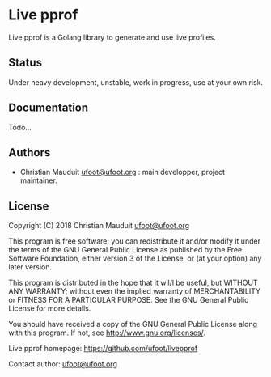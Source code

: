 Live pprof
==========

Live pprof is a Golang library to generate and use live profiles.

Status
------

Under heavy development, unstable, work in progress, use at your own risk.

Documentation
-------------

Todo...

Authors
-------

* Christian Mauduit <ufoot@ufoot.org> : main developper, project
  maintainer.

License
-------

Copyright (C)  2018  Christian Mauduit <ufoot@ufoot.org>

This program is free software; you can redistribute it and/or modify
it under the terms of the GNU General Public License as published by
the Free Software Foundation, either version 3 of the License, or
(at your option) any later version.

This program is distributed in the hope that it wil/l be useful,
but WITHOUT ANY WARRANTY; without even the implied warranty of
MERCHANTABILITY or FITNESS FOR A PARTICULAR PURPOSE.  See the
GNU General Public License for more details.

You should have received a copy of the GNU General Public License
along with this program.  If not, see <http://www.gnu.org/licenses/>.

Live pprof homepage: https://github.com/ufoot/livepprof

Contact author: ufoot@ufoot.org
